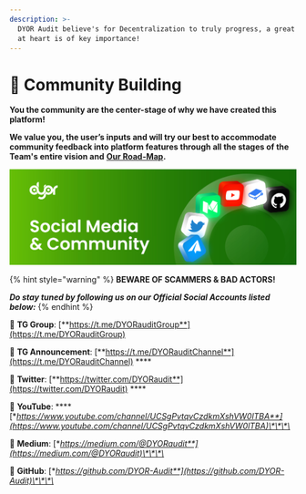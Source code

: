 ```yaml
---
description: >-
  DYOR Audit believe's for Decentralization to truly progress, a great community
  at heart is of key importance!
---
```


# 👥 Community Building

**You the community are the center-stage of why we have created this platform!**

**We value you, the user’s inputs and will try our best to accommodate community feedback into platform features through all the stages of the Team's entire vision and** [**Our Road-Map**](https://dyor-audit.gitbook.io/dyor-audit/our-road-map)**.**

![DYOR Audit - Social Media &amp; Community Handles](.gitbook/assets/dyor-audit-social-media.jpg)

{% hint style="warning" %}
**BEWARE OF SCAMMERS & BAD ACTORS!**

_**Do stay tuned by following us on our Official Social Accounts listed below:**_
{% endhint %}

📲 **TG Group**: [**https://t.me/DYORauditGroup**](https://t.me/DYORauditGroup) 

📲 **TG Announcement**: [**https://t.me/DYORauditChannel**](https://t.me/DYORauditChannel) ****

📲 **Twitter**: [**https://twitter.com/DYORaudit**](https://twitter.com/DYORaudit) ****

📲 **YouTube**: ****[**https://www.youtube.com/channel/UCSgPvtqvCzdkmXshVW0lTBA**](https://www.youtube.com/channel/UCSgPvtqvCzdkmXshVW0lTBA)\*\*\*\*

📲 **Medium**: [**https://medium.com/@DYORaudit**](https://medium.com/@DYORaudit)\*\*\*\*

📲 **GitHub**: [**https://github.com/DYOR-Audit**](https://github.com/DYOR-Audit)\*\*\*\*

